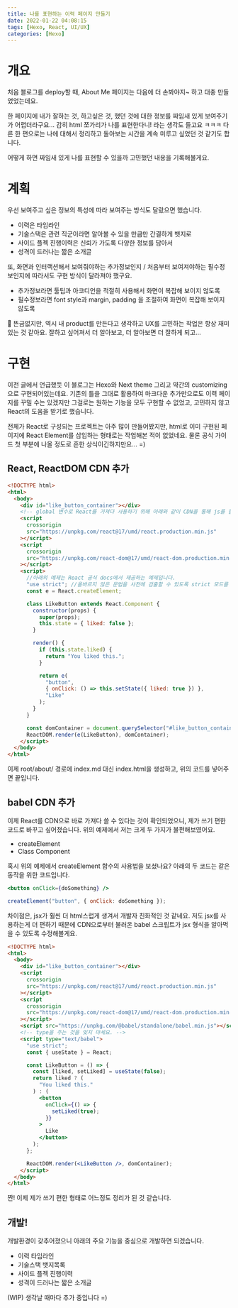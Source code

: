 ```yaml
---
title: 나를 표현하는 이력 페이지 만들기
date: 2022-01-22 04:08:15
tags: [Hexo, React, UI/UX]
categories: [Hexo]
---
```


# 개요

처음 블로그를 deploy할 때, About Me 페이지는 다음에 더 손봐야지~ 하고 대충 만들었었는데요.

한 페이지에 내가 잘하는 것, 하고싶은 것, 했던 것에 대한 정보를 짜임새 있게 보여주기가 어렵더라구요... 감히 html 쪼가리가 나를 표현한다니! 라는 생각도 들고요 ㅋㅋㅋ
다른 한 편으로는 나에 대해서 정리하고 돌아보는 시간을 계속 미루고 싶었던 것 같기도 합니다.

어떻게 하면 짜임새 있게 나를 표현할 수 있을까 고민했던 내용을 기록해볼게요.

# 계획

우선 보여주고 싶은 정보의 특성에 따라 보여주는 방식도 달랐으면 했습니다.

- 이력은 타임라인
- 기술스택은 관련 직군이라면 알아볼 수 있을 만큼만 간결하게 뱃지로
- 사이드 플젝 진행이력은 신뢰가 가도록 다양한 정보를 담아서
- 성격이 드러나는 짧은 소개글

또, 화면과 인터랙션해서 보여줘야하는 추가정보인지 / 처음부터 보여져야하는 필수정보인지에 따라서도 구현 방식이 달라져야 했구요.

- 추가정보라면 툴팁과 아코디언을 적절히 사용해서 화면이 복잡해 보이지 얺도록
- 필수정보라면 font style과 margin, padding 을 조절하여 화면이 복잡해 보이지 않도록

🤔 뜬금없지만, 역시 내 product를 만든다고 생각하고 UX를 고민하는 작업은 항상 재미있는 것 같아요. 잘하고 싶어져서 더 알아보고, 더 알아보면 더 잘하게 되고...

# 구현

이전 글에서 언급했듯 이 블로그는 Hexo와 Next theme 그리고 약간의 customizing으로 구현되어있는데요. 기존의 틀을 그대로 활용하여 마크다운 추가만으로도 이력 페이지를 꾸밀 수는 있겠지만 그걸로는 원하는 기능을 모두 구현할 수 없었고, 고민하지 않고 React의 도움을 받기로 했습니다.

전체가 React로 구성되는 프로젝트는 아주 많이 만들어봤지만, html로 이미 구현된 페이지에 React Element를 삽입하는 형태로는 작업해본 적이 없었네요. 물론 공식 가이드 첫 부분에 나올 정도로 흔한 상식이긴하지만요... =)

## React, ReactDOM CDN 추가

```html
<!DOCTYPE html>
<html>
  <body>
    <div id="like_button_container"></div>
    <!-- global 변수로 React를 가져다 사용하기 위해 아래와 같이 CDN을 통해 js를 불러오도록 합니다. -->
    <script
      crossorigin
      src="https://unpkg.com/react@17/umd/react.production.min.js"
    ></script>
    <script
      crossorigin
      src="https://unpkg.com/react-dom@17/umd/react-dom.production.min.js"
    ></script>
    <script>
      //아래의 예제는 React 공식 docs에서 제공하는 예제입니다.
      "use strict"; //올바르지 않은 문법을 사전에 검출할 수 있도록 strict 모드를 쓴다는 의미라네요.
      const e = React.createElement;

      class LikeButton extends React.Component {
        constructor(props) {
          super(props);
          this.state = { liked: false };
        }

        render() {
          if (this.state.liked) {
            return "You liked this.";
          }

          return e(
            "button",
            { onClick: () => this.setState({ liked: true }) },
            "Like"
          );
        }
      }

      const domContainer = document.querySelector("#like_button_container");
      ReactDOM.render(e(LikeButton), domContainer);
    </script>
  </body>
</html>
```

이제 root/about/ 경로에 index.md 대신 index.html을 생성하고, 위의 코드를 넣어주면 끝입니다.

## babel CDN 추가

이제 React를 CDN으로 바로 가져다 쓸 수 있다는 것이 확인되었으니, 제가 쓰기 편한 코드로 바꾸고 싶어졌습니다.
위의 예제에서 저는 크게 두 가지가 불편해보였어요.

- createElement
- Class Component

혹시 위의 예제에서 createElement 함수의 사용법을 보셨나요? 아래의 두 코드는 같은 동작을 위한 코드입니다.

```jsx
<button onClick={doSomething} />
```

```javascript
createElement("button", { onClick: doSomething });
```

차이점은, jsx가 훨씬 더 html스럽게 생겨서 개발자 친화적인 것 같네요. 저도 jsx를 사용하는게 더 편하기 때문에 CDN으로부터 불러온 babel 스크립트가 jsx 형식을 알아먹을 수 있도록 수정해볼게요.

```html
<!DOCTYPE html>
<html>
  <body>
    <div id="like_button_container"></div>
    <script
      crossorigin
      src="https://unpkg.com/react@17/umd/react.production.min.js"
    ></script>
    <script
      crossorigin
      src="https://unpkg.com/react-dom@17/umd/react-dom.production.min.js"
    ></script>
    <script src="https://unpkg.com/@babel/standalone/babel.min.js"></script>
    <!-- type을 주는 것을 잊지 마세요. -->
    <script type="text/babel">
      "use strict";
      const { useState } = React;

      const LikeButton = () => {
        const [liked, setLiked] = useState(false);
        return liked ? (
          "You liked this."
        ) : (
          <button
            onClick={() => {
              setLiked(true);
            }}
          >
            Like
          </button>
        );
      };

      ReactDOM.render(<LikeButton />, domContainer);
    </script>
  </body>
</html>
```

짠! 이제 제가 쓰기 편한 형태로 어느정도 정리가 된 것 같습니다.

## 개발!

개발환경이 갖추어졌으니 아래의 주요 기능을 중심으로 개발하면 되겠습니다.

- 이력 타임라인
- 기술스택 뱃지목록
- 사이드 플젝 진행이력
- 성격이 드러나는 짧은 소개글

(WIP) 생각날 때마다 추가 중입니다 =)
